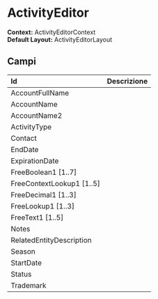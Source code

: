 # ActivityEditor

**Context:** ActivityEditorContext  
**Default Layout:** ActivityEditorLayout



## Campi

| Id | Descrizione |
| :--- | :--- |
| AccountFullName |  |
| AccountName |  |
| AccountName2 |  |
| ActivityType |  |
| Contact |  |
| EndDate |  |
| ExpirationDate |  |
| FreeBoolean1 \[1..7\] |  |
| FreeContextLookup1 \[1..5\] |  |
| FreeDecimal1 \[1..3\] |  |
| FreeLookup1 \[1..3\] |  |
| FreeText1 \[1..5\] |  |
| Notes |  |
| RelatedEntityDescription |  |
| Season |  |
| StartDate |  |
| Status |  |
| Trademark |  |

